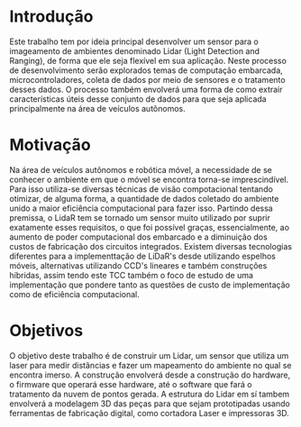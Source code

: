 # Introdução

Este trabalho tem por ideia principal desenvolver um sensor para o imageamento de ambientes denominado Lidar (Light Detection and Ranging), de forma que ele seja flexível em sua aplicação. Neste processo de desenvolvimento serão explorados temas de computação embarcada, microcontroladores, coleta de dados por meio de sensores e o tratamento desses dados.
O processo também envolverá uma forma de como extrair características úteis desse conjunto de dados para que seja aplicada principalmente na área de veículos autônomos.

 
# Motivação

Na área de veículos autônomos e robótica móvel, a necessidade de se conhecer o ambiente em que o móvel se encontra torna-se imprescindível. Para isso utiliza-se diversas técnicas de visão compotacional tentando otimizar, de alguma forma, a quantidade de dados coletado do ambiente unido a maior eficiência computacional para fazer isso.
Partindo dessa premissa, o LidaR tem se tornado um sensor muito utilizado por suprir exatamente esses requisitos, o que foi possível graças, essencialmente, ao aumento de poder computacional dos embarcado e a diminuição dos custos de fabricação dos circuitos integrados.
Existem diversas tecnologias diferentes para a implementtação de LiDaR's desde utilizando espelhos móveis, alternativas utilizando CCD's lineares e também construções híbridas, assim tendo este TCC também o foco de estudo de uma implementação que pondere tanto as questões de custo de implementação como de eficiência computacional.

# Objetivos 

O objetivo deste trabalho é de construir um Lidar, um sensor que utiliza um laser para medir distâncias e fazer um mapeamento do ambiente no qual se encontra imerso. 
A construção envolverá desde a construção do hardware, o firmware que operará esse hardware, até o software que fará o tratamento da nuvem de pontos gerada. 
A estrutura do Lidar em sí tambem envolverá a modelagem 3D das peças para que sejam prototipadas usando ferramentas de fabricação digital, como cortadora Laser e impressoras 3D.

